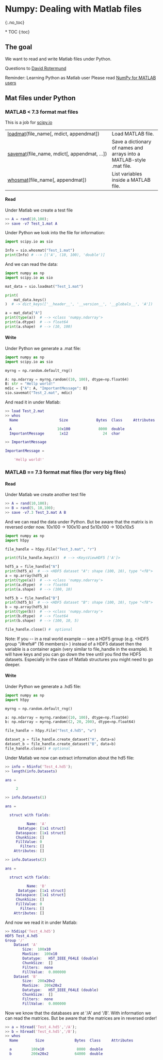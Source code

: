 # Numpy: Dealing with Matlab files
{:.no_toc}

<nav markdown="1" class="toc-class">
* TOC
{:toc}
</nav>

## The goal
We want to read and write Matlab files under Python.

Questions to [David Rotermund](mailto:davrot@uni-bremen.de)

Reminder: Learning Python as Matlab user
Please read [NumPy for MATLAB users](https://numpy.org/doc/stable/user/numpy-for-matlab-users.html)

## Mat files under Python

### MATLAB < 7.3 format mat files

This is a job for [scipy.io](https://docs.scipy.org/doc/scipy/reference/io.html#module-scipy.io)

| | |
| ------------- |-------------|
|[loadmat](https://docs.scipy.org/doc/scipy/reference/generated/scipy.io.loadmat.html#scipy.io.loadmat)(file_name[, mdict, appendmat])|	Load MATLAB file. |
|[savemat](https://docs.scipy.org/doc/scipy/reference/generated/scipy.io.savemat.html#scipy.io.savemat)(file_name, mdict[, appendmat, …])|	Save a dictionary of names and arrays into a MATLAB-style .mat file. |
|[whosmat](https://docs.scipy.org/doc/scipy/reference/generated/scipy.io.whosmat.html#scipy.io.whosmat)(file_name[, appendmat])|	List variables inside a MATLAB file. |

#### Read
Under Matlab we create a test file

```matlab
>> A = rand(10,100);
>> save -v7 Test_1.mat A
```

Under Python we look into the file for information:
```python
import scipy.io as sio

Info = sio.whosmat("Test_1.mat")
print(Info) # --> [('A', (10, 100), 'double')]
```

And we can read the data: 

```python
import numpy as np
import scipy.io as sio

mat_data = sio.loadmat("Test_1.mat")

print(
    mat_data.keys()
)  # -> dict_keys(['__header__', '__version__', '__globals__', 'A'])

a = mat_data["A"]
print(type(a))  # --> <class 'numpy.ndarray'>
print(a.dtype)  # --> float64
print(a.shape)  # --> (10, 100)
```

#### Write

Under Python we generate a .mat file:

```python
import numpy as np
import scipy.io as sio

myrng = np.random.default_rng()

A: np.ndarray = myrng.random((10, 100), dtype=np.float64)
B: str = "Hellp world!"
mdic = {"A": A, "ImportantMessage": B}
sio.savemat("Test_2.mat", mdic)
```

And read it in under Matlab:

```matlab
>> load Test_2.mat
>> whos
  Name                   Size             Bytes  Class     Attributes

  A                     10x100             8000  double              
  ImportantMessage       1x12                24  char                

>> ImportantMessage

ImportantMessage =

    'Hellp world!'
```

### MATLAB == 7.3 format mat files (for very big files)

#### Read
Under Matlab we create another test file

```matlab
>> A = rand(10,100);
>> B = rand(5, 10,100);
>> save -v7.3 Test_3.mat A B
```

And we can read the data under Python. But be aware that the matrix is in reversed order now. 10x100 -> 100x10 and 5x10x100 -> 100x10x5

```python
import numpy as np
import h5py

file_handle = h5py.File("Test_3.mat", "r")

print(file_handle.keys())  # --> <KeysViewHDF5 ['A']>

hdf5_a = file_handle["A"]
print(hdf5_a)  # --> <HDF5 dataset "A": shape (100, 10), type "<f8">
a = np.array(hdf5_a)
print(type(a))  # --> <class 'numpy.ndarray'>
print(a.dtype)  # --> float64
print(a.shape)  # --> (100, 10)

hdf5_b = file_handle["B"]
print(hdf5_b)  # --> <HDF5 dataset "B": shape (100, 10), type "<f8">
b = np.array(hdf5_b)
print(type(b))  # --> <class 'numpy.ndarray'>
print(b.dtype)  # --> float64
print(b.shape)  # --> (100, 10, 5)

file_handle.close() #  optional
```

Note: If you -- in a real world example -- see a HDF5 group (e.g. <HDF5 group "/#refs#" (16 members)> ) instead of a HDF5 dataset then the variable is a container again (very similar to file_handle in the example). It will have keys and you can go down the tree until you find the HDF5 datasets. Especially in the case of Matlab structures you might need to go deeper. 

#### Write

Under Python we generate a .hd5 file:

```python
import numpy as np
import h5py

myrng = np.random.default_rng()

a: np.ndarray = myrng.random((10, 100), dtype=np.float64)
b: np.ndarray = myrng.random((2, 20, 200), dtype=np.float64)

file_handle = h5py.File("Test_4.hd5", "w")

dataset_a = file_handle.create_dataset("A", data=a)
dataset_b = file_handle.create_dataset("B", data=b)
file_handle.close() # optional
```

Under Matlab we now can extract information about the hd5 file:

```matlab
>> info = h5info('Test_4.hd5');
>> length(info.Datasets)

ans =

     2

>> info.Datasets(1)

ans = 

  struct with fields:

          Name: 'A'
      Datatype: [1x1 struct]
     Dataspace: [1x1 struct]
     ChunkSize: []
     FillValue: 0
       Filters: []
    Attributes: []

>> info.Datasets(2)

ans = 

  struct with fields:

          Name: 'B'
      Datatype: [1x1 struct]
     Dataspace: [1x1 struct]
     ChunkSize: []
     FillValue: 0
       Filters: []
    Attributes: []
```

And now we read it in under Matlab:

```matlab
>> h5disp('Test_4.hd5')
HDF5 Test_4.hd5 
Group '/' 
    Dataset 'A' 
        Size:  100x10
        MaxSize:  100x10
        Datatype:   H5T_IEEE_F64LE (double)
        ChunkSize:  []
        Filters:  none
        FillValue:  0.000000
    Dataset 'B' 
        Size:  200x20x2
        MaxSize:  200x20x2
        Datatype:   H5T_IEEE_F64LE (double)
        ChunkSize:  []
        Filters:  none
        FillValue:  0.000000
```

Now we know that the databases are at '/A' and '/B'. With information we can read the matrices. But be aware that the matrices are in reversed order!

```matlab
>> a = h5read('Test_4.hd5','/A');
>> b = h5read('Test_4.hd5','/B');
>> whos
  Name        Size              Bytes  Class     Attributes

  a         100x10               8000  double              
  b         200x20x2            64000  double
```

